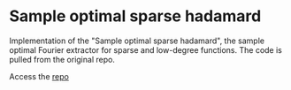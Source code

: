 # Sample optimal sparse hadamard
Implementation of the "Sample optimal sparse hadamard", the sample optimal Fourier extractor for sparse and low-degree functions. The code is pulled from the original repo.

Access the [repo](https://github.com/andisheh94/bbfourier)
